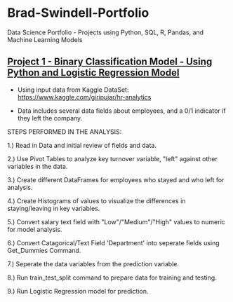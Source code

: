 # Brad-Swindell-Portfolio
Data Science Portfolio - Projects using Python, SQL, R, Pandas, and Machine Learning Models


## [Project 1 - Binary Classification Model - Using Python and Logistic Regression Model](https://github.com/Brad-Swindell/Binary-Classification-Model--Python--HR-Data)


 - Using input data from Kaggle DataSet:  https://www.kaggle.com/giripujar/hr-analytics

 - Data includes several data fields about employees, and a 0/1 indicator if they left the company.
 

STEPS PERFORMED IN THE ANALYSIS:
 
 1.) Read in Data and initial review of fields and data.
 
 2.) Use Pivot Tables to analyze key turnover variable, "left" against other variables in the data.

 3.) Create different DataFrames for employees who stayed and who left for analysis.
 
 4.) Create Histograms of values to visualize the differences in staying/leaving in key variables.
 
 5.) Convert salary text field with "Low"/"Medium"/"High" values to numeric for model analysis.
 
 6.) Convert Catagorical/Text Field 'Department' into seperate fields using Get_Dummies Command.
 
 7.) Seperate the data variables from the prediction variable.
 
 8.) Run train_test_split command to prepare data for training and testing.
 
 9.) Run Logistic Regression model for prediction. 
